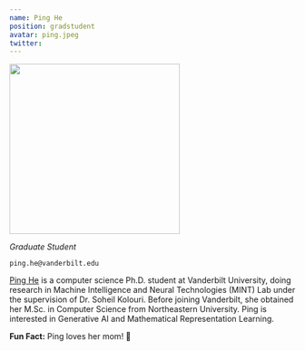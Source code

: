 ```yaml
---
name: Ping He
position: gradstudent
avatar: ping.jpeg
twitter:
---
```


<img width="300" src="{{site.baseurl}}/images/people/{{page.avatar}}" data-action="zoom">

_Graduate Student_<br>

<i class="fa fa-envelope-o"></i> `ping.he@vanderbilt.edu`

[Ping He](https://geobrownmotion.github.io/) is a computer science Ph.D. student at Vanderbilt University, doing research in Machine Intelligence and Neural Technologies (MINT) Lab under the supervision of Dr. Soheil Kolouri. Before joining Vanderbilt, she obtained her M.Sc. in Computer Science from Northeastern University. Ping is interested in Generative AI and Mathematical Representation Learning.

**Fun Fact:** Ping loves her mom! 🤍
